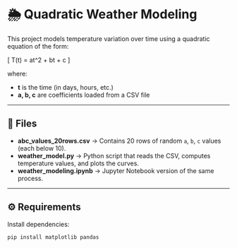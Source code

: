 # 🌦️ Quadratic Weather Modeling

This project models temperature variation over time using a quadratic equation of the form:

\[
T(t) = at^2 + bt + c
\]

where:
- **t** is the time (in days, hours, etc.)
- **a, b, c** are coefficients loaded from a CSV file

---

## 📂 Files
- **abc_values_20rows.csv** → Contains 20 rows of random `a`, `b`, `c` values (each below 10).
- **weather_model.py** → Python script that reads the CSV, computes temperature values, and plots the curves.
- **weather_modeling.ipynb** → Jupyter Notebook version of the same process.

---

## ⚙️ Requirements
Install dependencies:

```bash
pip install matplotlib pandas

